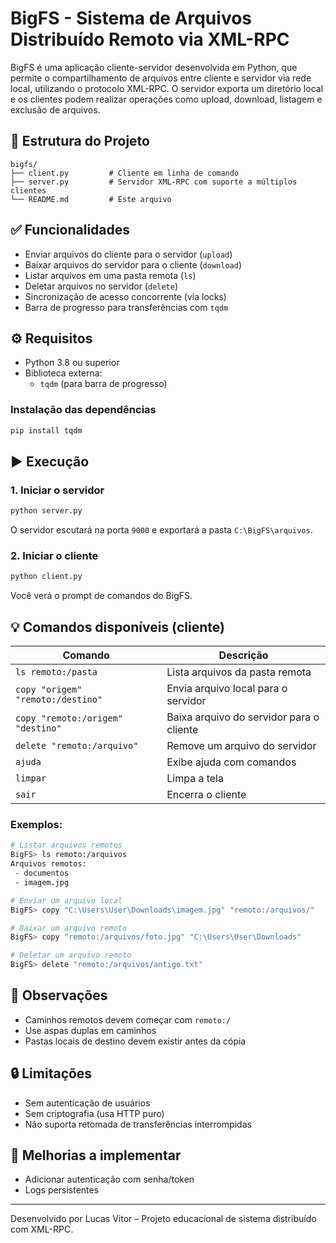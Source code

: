 
# BigFS - Sistema de Arquivos Distribuído Remoto via XML-RPC

BigFS é uma aplicação cliente-servidor desenvolvida em Python, que permite o compartilhamento de arquivos entre cliente e servidor via rede local, utilizando o protocolo XML-RPC. O servidor exporta um diretório local e os clientes podem realizar operações como upload, download, listagem e exclusão de arquivos.

## 📁 Estrutura do Projeto

```
bigfs/
├── client.py         # Cliente em linha de comando
├── server.py         # Servidor XML-RPC com suporte a múltiplos clientes
└── README.md         # Este arquivo
```

## ✅ Funcionalidades

- Enviar arquivos do cliente para o servidor (`upload`)
- Baixar arquivos do servidor para o cliente (`download`)
- Listar arquivos em uma pasta remota (`ls`)
- Deletar arquivos no servidor (`delete`)
- Sincronização de acesso concorrente (via locks)
- Barra de progresso para transferências com `tqdm`

## ⚙️ Requisitos

- Python 3.8 ou superior
- Biblioteca externa:
  - `tqdm` (para barra de progresso)

### Instalação das dependências

```bash
pip install tqdm
```

## ▶️ Execução

### 1. Iniciar o servidor

```bash
python server.py
```

O servidor escutará na porta `9000` e exportará a pasta `C:\BigFS\arquivos`.

### 2. Iniciar o cliente

```bash
python client.py
```

Você verá o prompt de comandos do BigFS.

## 💡 Comandos disponíveis (cliente)

| Comando                                 | Descrição                                    |
|----------------------------------------|----------------------------------------------|
| `ls remoto:/pasta`                     | Lista arquivos da pasta remota               |
| `copy "origem" "remoto:/destino"`      | Envia arquivo local para o servidor          |
| `copy "remoto:/origem" "destino"`      | Baixa arquivo do servidor para o cliente     |
| `delete "remoto:/arquivo"`             | Remove um arquivo do servidor                |
| `ajuda`                                | Exibe ajuda com comandos                     |
| `limpar`                               | Limpa a tela                                 |
| `sair`                                 | Encerra o cliente                            |

### Exemplos:

```bash
# Listar arquivos remotos
BigFS> ls remoto:/arquivos
Arquivos remotos:
 - documentos
 - imagem.jpg

# Enviar um arquivo local
BigFS> copy "C:\Users\User\Downloads\imagem.jpg" "remoto:/arquivos/"

# Baixar um arquivo remoto
BigFS> copy "remoto:/arquivos/foto.jpg" "C:\Users\User\Downloads"

# Deletar um arquivo remoto
BigFS> delete "remoto:/arquivos/antigo.txt"
```

## 📌 Observações

- Caminhos remotos devem começar com `remoto:/`
- Use aspas duplas em caminhos
- Pastas locais de destino devem existir antes da cópia

## 🔒 Limitações

- Sem autenticação de usuários
- Sem criptografia (usa HTTP puro)
- Não suporta retomada de transferências interrompidas

## 🚀 Melhorias a implementar

- Adicionar autenticação com senha/token
- Logs persistentes

---

Desenvolvido por Lucas Vitor – Projeto educacional de sistema distribuído com XML-RPC.
